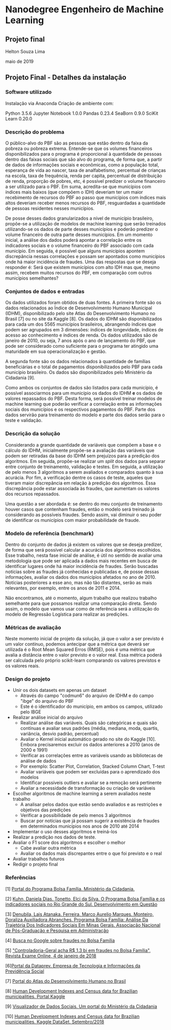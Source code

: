 ﻿# Nanodegree Engenheiro de Machine Learning
## Projeto final

Helton Souza Lima

maio de 2019

## Projeto Final - Detalhes da instalação

### Software utilizado

Instalação via Anaconda
Criação de ambiente com:

Python 3.5.6
Jupyter Notebook 1.0.0
Pandas 0.23.4
SeaBorn 0.9.0
SciKit Learn 0.20.0






























### Descrição do problema

O público-alvo do PBF são as pessoas que estão dentro da faixa da pobreza ou pobreza extrema. Entende-se que os volumes financeiros disponibilizados para o programa é proporcional à quantidade de pessoas dentro das faixas sociais que são alvo do programa, de forma que, a partir de dados de informações sociais e econômicas, como a população total, esperança de vida ao nascer, taxa de analfabetismo, percentual de crianças na escola, taxa de frequência, renda per capita, percentual de distribuição de renda, proporção de pobres, etc, é possível predizer o volume financeiro a ser utilizado para o PBF. Em suma, acredita-se que municípios com índices mais baixos (que compõem o IDH) deveriam ter um maior recebimento de recursos do PBF ao passo que municípios com índices mais altos deveriam receber menos recursos do PBF, resguardadas a quantidade de pessoas residentes nesses municípios.

De posse desses dados granularizados a nível de município brasileiro, propõe-se a utilização de modelos de machine learning que serão treinados utilizando-se os dados de parte desses municípios e poderão predizer o volume financeiro de outra parte desses municípios. Em um momento inicial, a análise dos dados poderá apontar a correlação entre os indicadores sociais e o volume financeiro do PBF associado com cada município. Em seguida, é possível que alguns municípios apontem discrepância nessas correlações e possam ser apontados como municípios onde há maior incidência de fraudes. Uma das respostas que se deseja responder é: Será que existem municípios com alto IDH mas que, mesmo assim, recebem muitos recursos do PBF, em comparação com outros municípios semelhantes?


### Conjuntos de dados e entradas

Os dados utilizados foram obtidos de duas fontes. A primeira fonte são os dados relacionados ao Índice de Desenvolvimento Humano Municipal (IDHM), disponibilizado pelo site Atlas do Desenvolvimento Humano no Brasil [7] ou no site da Kaggle [8]. Os dados do IDHM são disponibilizados para cada um dos 5565 municípios brasileiros, abrangendo índices que podem ser agrupados em 3 dimensões: índices de longevidade, índices de acesso ao conhecimento e índices de renda. Os dados utilizados são de janeiro de 2010, ou seja, 7 anos após o ano de lançamento do PBF, que pode ser considerado como suficiente para o programa ter atingido uma maturidade em sua operacionalização e gestão.

A segunda fonte são os dados relacionados à quantidade de famílias beneficiárias e o total de pagamentos disponibilizados pelo PBF para cada município brasileiro. Os dados são disponibilizados pelo Ministério da Cidadania [9].

Como ambos os conjuntos de dados são listados para cada município, é possível associarmos para um município os dados do IDHM **e** os dados de valores repassados do PBF. Desta forma, será possível treinar modelos de machine learning que poderão verificar a correlação entre as informações sociais dos municípios e os respectivos pagamentos do PBF. Parte dos dados servirão para treinamento do modelo e parte dos dados serão para o teste e validação. 


### Descrição da solução

Considerando a grande quantidade de variáveis que compõem a base e o cálculo do IDHM, inicialmente propõe-se a avaliação das variáveis que podem ser retiradas da base do IDHM sem prejuízos para a predição dos algoritmos. Em seguida, propõe-se realizar um _split_ dos dados para separar entre conjunto de treinamento, validação e testes. Em seguida, a utilização de pelo menos 3 algoritmos a serem avaliados e comparados quanto à sua acurácia. Por fim, a verificação dentre os casos de teste, aqueles que tiveram maior discrepância em relação à predição dos algoritmos. Essa discrepância pode estar associada às fraudes, que aumentam os valores dos recursos repassados.

Uma questão a ser abordada é: se dentro do meu conjunto de treinamento houver casos que contenham fraudes, então o modelo será treinado já considerando as possíveis fraudes. Sendo assim, vai diminuir o seu poder de identificar os municípios com maior probabilidade de fraude.


### Modelo de referência (benchmark)

Dentro do conjunto de dados já existem os valores que se deseja predizer, de forma que será possível calcular a acurácia dos algoritmos escolhidos. Esse trabalho, nesta fase inicial de análise, é útil no sentido de avaliar uma metodologia que pode ser aplicada a dados mais recentes em busca de identificar lugares onde há maior incidência de fraudes. Serão buscadas notícias sobre as fraudes já conhecidas e publicadas e, de posse dessas informações, avaliar os dados dos municípios afetados no ano de 2010. Notícias posteriores a esse ano, mas não tão distantes, serão as mais relevantes, por exemplo, entre os anos de 2011 e 2014.

Não encontramos, até o momento, algum trabalho que realizou trabalho semelhante para que possamos realizar uma comparação direta. Sendo assim, o modelo que vamos usar como de referência será a utilização do modelo de Regressão Logística para realizar as predições.


### Métricas de avaliação

Neste momento inicial de projeto da solução, já que o valor a ser previsto é um valor contínuo, podemos antecipar que a métrica que deverá ser utilizada é o Root Mean Squared Erros (RMSE), pois é uma métrica que avalia a distância entre o valor previsto e o valor real. Essa métrica poderá ser calculada pelo próprio scikit-learn comparando os valores previstos e os valores reais.


### Design do projeto

* Unir os dois datasets em apenas um dataset
  * Através do campo "codmun6" do arquivo de IDHM e do campo "ibge" do arquivo do PBF
  * Este é o identificador do município, em ambos os campos, utilizado pelo IBGE
* Realizar análise inicial do arquivo
  * Realizar análise das variáveis. Quais são categóricas e quais são contínuas e avaliar seus padrões (média, mediana, moda, quartis, variância, desvio padrão, percentual)
   * Avaliar o Kernel inicial automático gerado no site do Kaggle [10]. Embora precisaremos excluir os dados anteriores a 2010 (anos de 2000 e 1991)
  * Verificar as correlações entre as variáveis usando as bibliotecas de análise de dados
   * Por exemplo: Scatter Plot, Correlation, Stacked Column Chart, T-test
  * Avaliar variáveis que podem ser excluídas para o aprendizado dos modelos
  * Identificar possíveis outliers e avaliar se a remoção será pertinente
  * Avaliar a necessidade de transformação ou criação de variáveis
* Escolher algoritmos de machine learning a serem avaliados neste trabalho
  * A analisar pelos dados que estão sendo avaliados e as restrições e objetivos das predições
  * Verificar a possibilidade de pelo menos 3 algoritmos
  * Buscar por notícias que já possam sugerir a existência de fraudes em determinados municípios nos anos de 2010 até 2014
* Implementar o uso desses algoritmos e treiná-los
* Realizar a predição nos dados de teste. 
* Avaliar o F1 score dos algoritmos e escolher o melhor
  * Cabe avaliar outra métrica
  * Avaliar os dados mais discrepantes entre o que foi previsto e o real
* Avaliar trabalhos futuros
* Redigir o projeto final


### Referências

[1] [Portal do Programa Bolsa Família. Ministério da Cidadania. ](http://mds.gov.br/assuntos/bolsa-familia)

[2] [Kuhn, Daniela Dias. Tonetto, Elci da Silva. O Programa Bolsa Família e os indicadores sociais no Rio Grande do Sul. Desenvolvimento em Questão](https://www.revistas.unijui.edu.br/index.php/desenvolvimentoemquestao/article/view/5799/5303)

[3] [Denubila, Lais Atanaka. Ferreira, Marco Aurelio Marques. Monteiro, Doraliza Auxiliadora Abranches. Programa Bolsa Família: Análise Da Trajetória Dos Indicadores Sociais Em Minas Gerais. Associação Nacional de Pós-Graduação e Pesquisa em Administração](http://www.anpad.org.br/admin/pdf/apb1239.pdf)

[4] [Busca no Google sobre fraudes no Bolsa Família](https://www.google.com/search?q=bolsa+fam%C3%ADlia+fraudes&rlz=1C1GCEU_pt-brBR835BR835&source=lnms&tbm=nws&sa=X&ved=0ahUKEwiz_MzgsLbhAhU7KLkGHcQzCmgQ_AUIDigB&biw=1920&bih=969)

[5] ["Controladoria-Geral acha R$ 1,3 bi em fraudes no Bolsa Família", Revista Exame Online, 4 de janeiro de 2018](https://exame.abril.com.br/brasil/controladoria-geral-acha-r-13-bi-em-fraudes-no-bolsa-familia/)

[6][Portal da Dataprev. Empresa de Tecnologia e Informações da Previdência Social](http://www.dataprev.gov.br/)

[7] [Portal do Atlas do Desenvolvimento Humano no Brasil](http://www.atlasbrasil.org.br/2013/pt/o_atlas/idhm/)

[8] [Human Development Indexes and Census data for Brazilian municipalities. Portal Kaggle](https://www.kaggle.com/pauloeduneves/hdi-brazil-idh-brasil)

[9] [Visualizador de Dados Sociais. Um portal do Ministério da Cidadania](https://aplicacoes.mds.gov.br/sagi/vis/data/data-table.php)

[10] [Human Development Indexes and Census data for Brazilian municipalities. Kaggle DataSet. Setembro/2018](https://www.kaggle.com/kerneler/starter-hdi-brazil-idh-brasil-80f68b4b-6)
